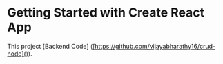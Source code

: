 # Getting Started with Create React App

This project [Backend Code] ([https://github.com/vijayabharathy16/crud-node]()).




